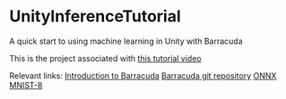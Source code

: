 # UnityInferenceTutorial
 A quick start to using machine learning in Unity with Barracuda

This is the project associated with [this tutorial video](https://youtu.be/ggmArUbRvC4)

Relevant links:
[Introduction to Barracuda](https://docs.unity3d.com/Packages/com.unity.barracuda@2.2/manual/index.html)
[Barracuda git repository](https://github.com/Unity-Technologies/barracuda-release.git)
[ONNX MNIST-8](https://github.com/onnx/models/blob/master/vision/classification/mnist/model/mnist-8.onnx)